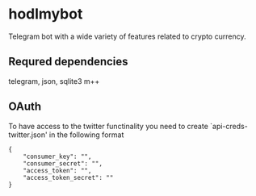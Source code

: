 # hodlmybot
Telegram bot with a wide variety of features related to crypto currency.

## Requred dependencies
telegram, json, sqlite3 m++

## OAuth
To have access to the twitter functinality you need to create `api-creds-twitter.json' in the following format
```
{
	"consumer_key": "",
	"consumer_secret": "",
	"access_token": "",
	"access_token_secret": ""
}
```